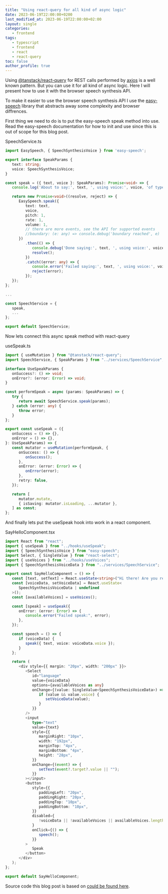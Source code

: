 ```yaml
---
title: "Using react-query for all kind of async logic"
date: 2023-06-19T22:00:00+0200
last_modified_at: 2023-06-19T22:00:00+02:00
layout: single
categories:
   - frontend
tags:
   - typescript
   - frontend
   - react
   - react-query
toc: false
author_profile: true
---
```


Using [@tanstack/react-query](https://www.npmjs.com/package/@tanstack/react-query) for REST calls performed by [axios](https://www.npmjs.com/package/axios) is a well known pattern. But you can use it for all kind of async logic. Here I will present how to use it with the browser speech synthesis API.

To make it easier to use the browser speech synthesis API I use the [easy-speech](https://www.npmjs.com/package/easy-speech) library that abstracts away some complexity and browser diffrences.

First thing we need to do is to put the easy-speech speak method into use. Read the easy-speech documentation for how to init and use since this is out of scope for this blog post.

SpeechService.ts

```typescript
import EasySpeech, { SpeechSynthesisVoice } from 'easy-speech';

export interface SpeakParams {
   text: string;
   voice: SpeechSynthesisVoice;
}

const speak = ({ text, voice }: SpeakParams): Promise<void> => {
   console.log('About to say:', text, ', using voice:', voice, 'of type', typeof voice);

   return new Promise<void>((resolve, reject) => {
      EasySpeech.speak({
         text: text,
         voice,
         pitch: 1,
         rate: 1,
         volume: 1,
         // there are more events, see the API for supported events
         //boundary: (e: any) => console.debug('boundary reached', e)
      })
         .then(() => {
            console.debug('Done saying:', text, ', using voice:', voice);
            resolve();
         })
         .catch((error: any) => {
            console.error('Failed saying:', text, ', using voice:', voice, error);
            reject(error);
         });
   });
};

...

const SpeechService = {
   speak,
   ...
};

export default SpeechService;

```

Now lets connect this async speak method with react-query

useSpeak.ts

```typescript
import { useMutation } from "@tanstack/react-query";
import SpeechService, { SpeakParams } from "../services/SpeechService";

interface UseSpeakParams {
   onSuccess?: () => void;
   onError?: (error: Error) => void;
}

const performSpeak = async (params: SpeakParams) => {
   try {
      return await SpeechService.speak(params);
   } catch (error: any) {
      throw error;
   }
};

export const useSpeak = ({
   onSuccess = () => {},
   onError = () => {},
}: UseSpeakParams) => {
   const mutator = useMutation(performSpeak, {
      onSuccess: () => {
         onSuccess();
      },
      onError: (error: Error) => {
         onError(error);
      },
      retry: false,
   });

   return [
      mutator.mutate,
      { isSaving: mutator.isLoading, ...mutator },
   ] as const;
};
```

And finally lets put the useSpeak hook into work in a react component.

SayHelloComponent.tsx

```typescript
import React from "react";
import { useSpeak } from "../hooks/useSpeak";
import { SpeechSynthesisVoice } from "easy-speech";
import Select, { SingleValue } from "react-select";
import { useVoices } from "../hooks/useVoices";
import { SpeechSynthesisVoiceData } from "../services/SpeechService";

export const SayHelloComponent = () => {
   const [text, setText] = React.useState<string>("Hi there! Are you ready?");
   const [voiceData, setVoiceData] = React.useState<
      SpeechSynthesisVoiceData | undefined
   >();
   const [availableVoices] = useVoices();

   const [speak] = useSpeak({
      onError: (error: Error) => {
         console.error("Failed speak:", error);
      },
   });

   const speech = () => {
      if (voiceData) {
         speak({ text, voice: voiceData.voice });
      }
   };

   return (
      <div style={{ margin: "20px", width: "200px" }}>
         <Select
            id="language"
            value={voiceData}
            options={availableVoices as any}
            onChange={(value: SingleValue<SpeechSynthesisVoiceData>) => {
               if (value && value.voice) {
                  setVoiceData(value);
               }
            }}
         />
         <input
            type="text"
            value={text}
            style={{
               marginRight: "10px",
               width: "192px",
               marginTop: "4px",
               marginBottom: "4px",
               height: "28px",
            }}
            onChange={(event) => {
               setText(event?.target?.value || "");
            }}
         ></input>
         <button
            style={{
               paddingLeft: "20px",
               paddingRight: "20px",
               paddingTop: "10px",
               paddingBottom: "10px",
            }}
            disabled={
               !voiceData || !availableVoices || availableVoices.length === 0
            }
            onClick={() => {
               speech();
            }}
         >
            Speak
         </button>
      </div>
   );
};

export default SayHelloComponent;
```

Source code this blog post is based on [could be found here](https://github.com/lokanx-playground/blog-react-query-example).
